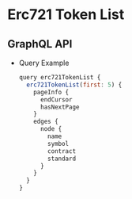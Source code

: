 
# Erc721 Token List

## GraphQL API

- Query Example
  ```javascript
  query erc721TokenList {
    erc721TokenList(first: 5) {
      pageInfo {
        endCursor
        hasNextPage
      }
      edges {
        node {
          name
          symbol
          contract
          standard
        }
      }
    }
  }
  ```
